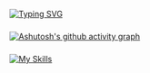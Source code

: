 
[![Typing SVG](https://readme-typing-svg.demolab.com?font=Fira+Code&pause=1000&color=000000&random=false&width=435&lines=while(%E5%B0%8F%E6%AD%8C)+%7B+++++love%2B%2B+++++%7D)](https://git.io/typing-svg)
### 
[![Ashutosh's github activity graph](https://github-readme-activity-graph.vercel.app/graph?username=Contin-KD&theme=github-compact)](https://github.com/ashutosh00710/github-readme-activity-graph)
###
[![My Skills](https://skillicons.dev/icons?i=c,cs,unity,github)](https://skillicons.dev)
<!--
**Contin-KD/Contin-KD** is a ✨ _special_ ✨ repository because its `README.md` (this file) appears on your GitHub profile.

Here are some ideas to get you started:

- 🔭 I’m currently working on ...

- 👯 I’m looking to collaborate on ...
- 🤔 I’m looking for help with ...
- 💬 Ask me about ...
- 📫 How to reach me: ...
- 😄 Pronouns: ...
- ⚡ Fun fact: ...
-->
